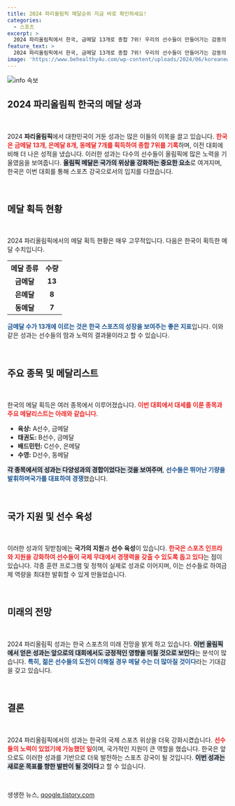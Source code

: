 ```yaml
---
title: 2024 파리올림픽 메달순위 지금 바로 확인하세요!
categories:
  - 스포츠
excerpt: >
  2024 파리올림픽에서 한국, 금메달 13개로 종합 7위! 우리의 선수들이 만들어가는 감동의 순간들을 함께 만나보세요!
feature_text: >
  2024 파리올림픽에서 한국, 금메달 13개로 종합 7위! 우리의 선수들이 만들어가는 감동의 순간들을 함께 만나보세요!
image: 'https://www.behealthy4u.com/wp-content/uploads/2024/06/koreanews.jpg'
---
```


<p><img src="https://www.behealthy4u.com/wp-content/uploads/2024/06/koreanews.jpg" alt="info 속보" /></p>

<h2 data-ke-size="size26">2024 파리올림픽 한국의 메달 성과</h2>

<p data-ke-size="size16">&nbsp;</p>

<p>2024 <b>파리올림픽</b>에서 대한민국이 거둔 성과는 많은 이들의 이목을 끌고 있습니다. <b><span style="color: #ee2323;">한국은 금메달 13개, 은메달 8개, 동메달 7개를 획득하여 종합 7위를 기록</span></b>하며, 이전 대회에 비해 더 나은 성적을 냈습니다. 이러한 성과는 다수의 선수들이 올림픽에 많은 노력을 기울였음을 보여줍니다. <b><span style="background-color: #21538527;">올림픽 메달은 국가의 위상을 강화하는 중요한 요소</span></b>로 여겨지며, 한국은 이번 대회를 통해 스포츠 강국으로서의 입지를 다졌습니다. </p>

<p data-ke-size="size16">&nbsp;</p>

<h2 data-ke-size="size26">메달 획득 현황</h2>

<p data-ke-size="size16">&nbsp;</p>

<p>2024 파리올림픽에서의 메달 획득 현황은 매우 고무적입니다. 다음은 한국이 획득한 메달 수치입니다.</p>

<table>
  <tr>
    <th style="text-align:center;">메달 종류</th>
    <th style="text-align:center;">수량</th>
  </tr>
  <tr>
    <td style="text-align: center; height: 17px;"><b>금메달</b></td>
    <td style="text-align: center; height: 17px;"><b>13</b></td>
  </tr>
  <tr>
    <td style="text-align: center; height: 17px;"><b>은메달</b></td>
    <td style="text-align: center; height: 17px;"><b>8</b></td>
  </tr>
  <tr>
    <td style="text-align: center; height: 17px;"><b>동메달</b></td>
    <td style="text-align: center; height: 17px;"><b>7</b></td>
  </tr>
</table>

<p><b><span style="color: #1a5490;">금메달 수가 13개에 이르는 것은 한국 스포츠의 성장을 보여주는 좋은 지표</span></b>입니다. 이와 같은 성과는 선수들의 땀과 노력의 결과물이라고 할 수 있습니다.</p>

<p data-ke-size="size16">&nbsp;</p>

<h2 data-ke-size="size26">주요 종목 및 메달리스트</h2>

<p data-ke-size="size16">&nbsp;</p>

<p>한국의 메달 획득은 여러 종목에서 이루어졌습니다. <b><span style="color: #ee2323;">이번 대회에서 대세를 이룬 종목과 주요 메달리스트는 아래와 같습니다</span></b>.</p>

<ul>
  <li><b>육상:</b> A선수, 금메달</li>
  <li><b>태권도:</b> B선수, 금메달</li>
  <li><b>배드민턴:</b> C선수, 은메달</li>
  <li><b>수영:</b> D선수, 동메달</li>
</ul>

<p><b><span style="background-color: #21538527;">각 종목에서의 성과는 다양성과의 경합이었다는 것을 보여주며</span></b>, <b><span style="color: #1a5490;">선수들은 뛰어난 기량을 발휘하며국가를 대표하여 경쟁</span></b>했습니다.</p>

<p data-ke-size="size16">&nbsp;</p>

<h2 data-ke-size="size26">국가 지원 및 선수 육성</h2>

<p data-ke-size="size16">&nbsp;</p>

<p>이러한 성과의 뒷받침에는 <b>국가의 지원</b>과 <b>선수 육성</b>이 있습니다. <b><span style="color: #ee2323;">한국은 스포츠 인프라와 지원을 강화하여 선수들이 국제 무대에서 경쟁력을 갖출 수 있도록 돕고 있다</span></b>는 점이 있습니다. 각종 훈련 프로그램 및 정책이 실제로 성과로 이어지며, 이는 선수들로 하여금 제 역량을 최대한 발휘할 수 있게 만들었습니다.</p>

<p data-ke-size="size16">&nbsp;</p>

<h2 data-ke-size="size26">미래의 전망</h2>

<p data-ke-size="size16">&nbsp;</p>

<p>2024 파리올림픽 성과는 한국 스포츠의 미래 전망을 밝게 하고 있습니다. <b><span style="background-color: #21538527;">이번 올림픽에서 얻은 성과는 앞으로의 대회에서도 긍정적인 영향을 미칠 것으로 보인다</span></b>는 분석이 많습니다. <b><span style="color: #1a5490;">특히, 젊은 선수들의 도전이 더해질 경우 메달 수는 더 많아질 것이다</span></b>라는 기대감을 갖고 있습니다.</p>

<p data-ke-size="size16">&nbsp;</p>

<h2 data-ke-size="size26">결론</h2>

<p data-ke-size="size16">&nbsp;</p>

<p>2024 파리올림픽에서의 성과는 한국의 국제 스포츠 위상을 더욱 강화시켰습니다. <b><span style="color: #ee2323;">선수들의 노력이 있었기에 가능했던 일</span></b>이며, 국가적인 지원이 큰 역할을 했습니다. 한국은 앞으로도 이러한 성과를 기반으로 더욱 발전하는 스포츠 강국이 될 것입니다. <b><span style="background-color: #21538527;">이번 성과는 새로운 목표를 향한 발판이 될 것이다</span></b>고 할 수 있습니다. </p>

<p data-ke-size="size16">&nbsp;</p>
생생한 뉴스, <a href="https://qoogle.tistory.com" rel="dofollow">qoogle.tistory.com</a>



